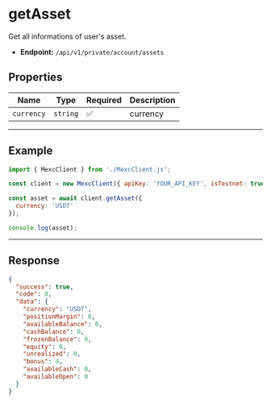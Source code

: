 # getAsset

Get all informations of user's asset.

- **Endpoint:** `/api/v1/private/account/assets`

## Properties

| **Name**           | **Type**   | **Required** | **Description** |
|--------------------|------------|--------------|------------------|
| `currency`           | `string`   | ✅            | currency |

---

## Example

```js
import { MexcClient } from './MexcClient.js';

const client = new MexcClient({ apiKey: 'YOUR_API_KEY', isTestnet: true });

const asset = await client.getAsset({
  currency: 'USDT'
});

console.log(asset);
```

---

## Response

```JSON
{
  "success": true,
  "code": 0,
  "data": {
    "currency": "USDT",
    "positionMargin": 0,
    "availableBalance": 0,
    "cashBalance": 0,
    "frozenBalance": 0,
    "equity": 0,
    "unrealized": 0,
    "bonus": 0,
    "availableCash": 0,
    "availableOpen": 0
  }
}
```